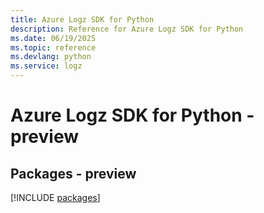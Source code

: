```yaml
---
title: Azure Logz SDK for Python
description: Reference for Azure Logz SDK for Python
ms.date: 06/19/2025
ms.topic: reference
ms.devlang: python
ms.service: logz
---
```

# Azure Logz SDK for Python - preview
## Packages - preview
[!INCLUDE [packages](logz-index.md)]